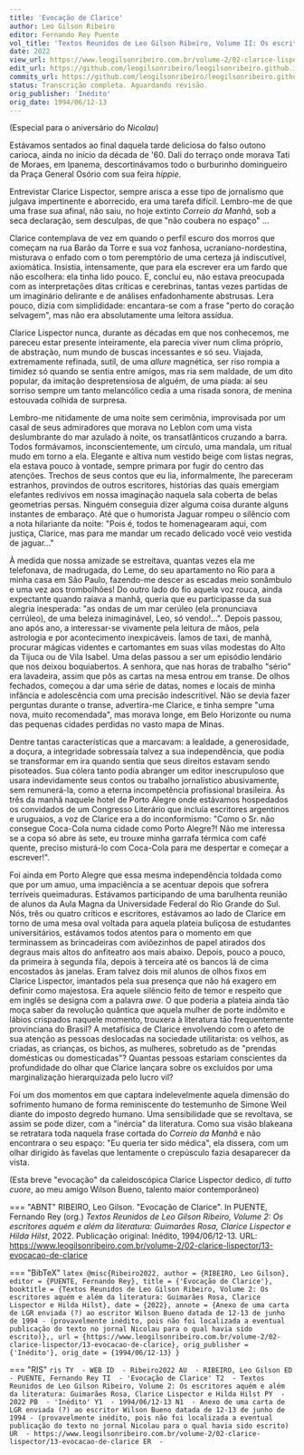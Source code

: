 ```yaml
---
title: 'Evocação de Clarice'
author: Leo Gilson Ribeiro
editor: Fernando Rey Puente
vol_title: 'Textos Reunidos de Leo Gilson Ribeiro, Volume II: Os escritores aquém e além da literatura: Guimarães Rosa, Clarice Lispector e Hilda Hilst'
date: 2022
view_url: https://www.leogilsonribeiro.com.br/volume-2/02-clarice-lispector/13-evocacao-de-clarice
edit_url: https://github.com/leogilsonribeiro/leogilsonribeiro.github.io/edit/main/docs/markdown/volume-2/02-clarice-lispector/13-evocacao-de-clarice.md
commits_url: https://github.com/leogilsonribeiro/leogilsonribeiro.github.io/commits/main/docs/markdown/volume-2/02-clarice-lispector/13-evocacao-de-clarice.md
status: Transcrição completa. Aguardando revisão.
orig_publisher: 'Inédito'
orig_date: 1994/06/12-13
---
```


(Especial para o aniversário do *Nicolau*)

Estávamos sentados ao final daquela tarde deliciosa do falso outono carioca, ainda no início da década de '60. Dali do terraço onde morava Tati de Moraes, em Ipanema, descortinávamos todo o burburinho domingueiro da Praça General Osório com sua feira *hippie*.

Entrevistar Clarice Lispector, sempre arisca a esse tipo de jornalismo que julgava impertinente e aborrecido, era uma tarefa difícil. Lembro-me de que uma frase sua afinal, não saiu, no hoje extinto *Correio da Manhã*, sob a seca declaração, sem desculpas, de que "não coubera no espaço" ...

Clarice contemplava de vez em quando o perfil escuro dos morros que começam na rua Barão da Torre e sua voz fanhosa, ucraniano-nordestina, misturava o enfado com o tom peremptório de uma certeza já indiscutível, axiomática. Insistia, intensamente, que para ela escrever era um fardo que não escolhera: ela tinha lido pouco. E, concluí eu, não estava preocupada com as interpretações ditas críticas e cerebrinas, tantas vezes partidas de um imaginário delirante e de análises enfadonhamente abstrusas. Lera pouco, dizia com simplididade: encantara-se com a frase "perto do coração selvagem", mas não era absolutamente uma leitora assídua.

Clarice Lispector nunca, durante as décadas em que nos conhecemos, me pareceu estar presente inteiramente, ela parecia viver num clima próprio, de abstração, num mundo de buscas incessantes e só seu. Viajada, extremamente refinada, sutil, de uma *allure* magnética, ser riso rompia a timidez só quando se sentia entre amigos, mas ria sem maldade, de um dito popular, da imitação despretensiosa de alguém, de uma piada: aí seu sorriso sempre um tanto melancólico cedia a uma risada sonora, de menina estouvada colhida de surpresa.

Lembro-me nitidamente de uma noite sem cerimônia, improvisada por um casal de seus admiradores que morava no Leblon com uma vista deslumbrante do mar azulado à noite, os transatlânticos cruzando a barra. Todos formávamos, inconscientemente, um círculo, uma mandala, um ritual mudo em torno a ela. Elegante e altiva num vestido beige com listas negras, ela estava pouco à vontade, sempre primara por fugir do centro das atenções. Trechos de seus contos que eu lia, informalmente, lhe pareceram estranhos, provindos de outros escritores, histórias das quais emergiam elefantes redivivos em nossa imaginação naquela sala coberta de belas geometrias persas. Ninguém conseguia dizer alguma coisa durante alguns instantes de embaraço. Até que o humorista Jaguar rompeu o silêncio com a nota hilariante da noite: "Pois é, todos te homenagearam aqui, com justiça, Clarice, mas para me mandar um recado delicado você veio vestida de jaguar..."

À medida que nossa amizade se estreitava, quantas vezes ela me telefonava, de madrugada, do Leme, do seu apartamento no Rio para a minha casa em São Paulo, fazendo-me descer as escadas meio sonâmbulo e uma vez aos trombolhões! Do outro lado do fio aquela voz rouca, ainda expectante quando raiava a manhã, queria que eu participasse da sua alegria inesperada: "as ondas de um mar cerúleo (ela pronunciava cerrúleo), de uma beleza inimaginável, Leo, só vendo!...". Depois passou, ano após ano, a interessar-se vivamente pela leitura de mãos, pela astrologia e por acontecimento inexpicáveis. Íamos de taxi, de manhã, procurar mágicas videntes e cartomantes em suas vilas modestas do Alto da Tijuca ou de Vila Isabel. Uma delas passou a ser um episódio lendário que nos deixou boquiabertos. A senhora, que nas horas de trabalho "sério" era lavadeira, assim que pôs as cartas na mesa entrou em transe. De olhos fechados, começou a dar uma série de datas, nomes e locais de minha infância e adolescência com uma precisão indescritível. Não se devia fazer perguntas durante o transe, advertira-me Clarice, e tinha sempre "uma nova, muito recomendada", mas morava longe, em Belo Horizonte ou numa das pequenas cidades perdidas no vasto mapa de Minas.

Dentre tantas características que a marcavam: a lealdade, a generosidade, a doçura, a integridade sobressaía talvez a sua independência, que podia se transformar em ira quando sentia que seus direitos estavam sendo pisoteados. Sua cólera tanto podia abranger um editor inescrupuloso que usara indevidamente seus contos ou trabalho jornalístico abusivamente, sem remunerá-la, como a eterna incompetência profissional brasileira. Às três da manhã naquele hotel de Porto Alegre onde estávamos hospedados os convidados de um Congresso Literário que incluía escritores argentinos e uruguaios, a voz de Clarice era a do inconformismo: "Como o Sr. não consegue Coca-Cola numa cidade como Porto Alegre?! Não me interessa se a copa só abre às sete, eu trouxe minha garrafa térmica com café quente, preciso misturá-lo com Coca-Cola para me despertar e começar a escrever!".

Foi ainda em Porto Alegre que essa mesma independência toldada como que por um amuo, uma impaciência a se acentuar depois que sofrera terríveis queimaduras. Estávamos participando de uma barulhenta reunião de alunos da Aula Magna da Universidade Federal do Rio Grande do Sul. Nós, três ou quatro críticos e escritores, estávamos ao lado de Clarice em torno de uma mesa oval voltada para aquela plateia buliçosa de estudantes universitários, estávamos todos atentos para o momento em que terminassem as brincadeiras com aviõezinhos de papel atirados dos degraus mais altos do anfiteatro aos mais abaixo. Depois, pouco a pouco, da primeira à segunda fila, depois à terceira até os bancos lá de cima encostados às janelas. Eram talvez dois mil alunos de olhos fixos em Clarice Lispector, imantados pela sua presença que não há exagero em definir como majestosa. Era aquele silêncio feito de temor e respeito que em inglês se designa com a palavra *awe*. O que poderia a plateia ainda tão moça saber da revolução quântica que aquela mulher de porte indômito e lábios crispados naquele momento, trouxera à literatura tão frequentemente provinciana do Brasil? A metafísica de Clarice envolvendo com o afeto de sua atenção as pessoas deslocadas na sociedade utilitarista: os velhos, as criadas, as crianças, os bichos, as mulheres, sobretudo as de "prendas domésticas ou domesticadas"? Quantas pessoas estariam conscientes da profundidade do olhar que Clarice lançara sobre os excluídos por uma marginalização hierarquizada pelo lucro vil?

Foi um dos momentos em que captara indelevelmente aquela dimensão do sofrimento humano de forma reminiscente do testemunho de Simone Weil diante do imposto degredo humano. Uma sensibilidade que se revoltava, se assim se pode dizer, com a "inércia" da literatura. Como sua visão blakeana se retratara toda naquela frase cortada do *Correio da Manhã* e não encontrara o seu espaço: "Eu queria ter sido médica", ela dissera, com um olhar dirigido às favelas que lentamente o crepúsculo fazia desaparecer da vista.

(Esta breve "evocação" da caleidoscópica Clarice Lispector dedico, *di tutto cuore*, ao meu amigo Wilson Bueno, talento maior contemporâneo)


=== "ABNT"
    RIBEIRO, Leo Gilson. "Evocação de Clarice". In PUENTE, Fernando Rey (org.) <em>Textos Reunidos de Leo Gilson Ribeiro, Volume 2: Os escritores aquém e além da literatura: Guimarães Rosa, Clarice Lispector e Hilda Hilst</em>, 2022. Publicação original: Inédito, 1994/06/12-13. URL: <a href="stable_url">https://www.leogilsonribeiro.com.br/volume-2/02-clarice-lispector/13-evocacao-de-clarice</a>

=== "BibTeX"
    ```latex
    @misc{Ribeiro2022,
    author = {RIBEIRO, Leo Gilson},
    editor = {PUENTE, Fernando Rey},
    title = {'Evocação de Clarice'},
    booktitle = {Textos Reunidos de Leo Gilson Ribeiro, Volume 2: Os escritores aquém e além da literatura: Guimarães Rosa, Clarice Lispector e Hilda Hilst},
    date = {2022},
    annote = {Anexo de uma carta de LGR enviada (?) ao escritor Wilson Bueno datada de 12-13 de junho de 1994 - (provavelmente inédito, pois não foi localizada a eventual publicação do texto no jornal Nicolau para o qual havia sido escrito)},,
    url = {https://www.leogilsonribeiro.com.br/volume-2/02-clarice-lispector/13-evocacao-de-clarice},
    orig_publisher = {'Inédito'},
    orig_date = {1994/06/12-13}
    }
    ```

=== "RIS"
    ```ris
    TY  - WEB
    ID  - Ribeiro2022
    AU  - RIBEIRO, Leo Gilson
    ED  - PUENTE, Fernando Rey
    TI  - 'Evocação de Clarice'
    T2  - Textos Reunidos de Leo Gilson Ribeiro, Volume 2: Os escritores aquém e além da literatura: Guimarães Rosa, Clarice Lispector e Hilda Hilst
    PY  - 2022
    PB  - 'Inédito'
    Y1  - 1994/06/12-13
    N1  - Anexo de uma carta de LGR enviada (?) ao escritor Wilson Bueno datada de 12-13 de junho de 1994 - (provavelmente inédito, pois não foi localizada a eventual publicação do texto no jornal Nicolau para o qual havia sido escrito)
    UR  - https://www.leogilsonribeiro.com.br/volume-2/02-clarice-lispector/13-evocacao-de-clarice
    ER  - 
    ```
